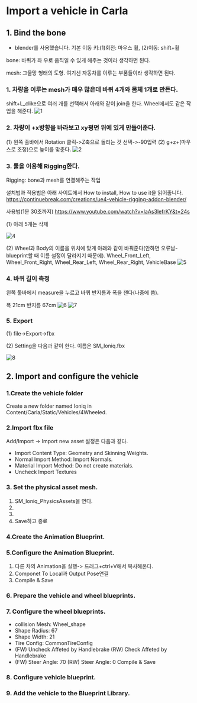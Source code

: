 # Import a vehicle in Carla

## 1. Bind the bone
* blender를 사용했습니다. 기본 이동 키:(1)회전: 마우스 휠, (2)이동: shift+휠

bone: 바퀴가 좌 우로 움직일 수 있게 해주는 것이라 생각하면 된다.

mesh: 그물망 형태의 도형. 여기선 자동차를 이루는 부품들이라 생각하면 된다.

### 1. 차량을 이루는 mesh가 매우 많은데 바퀴 4개와 몸체 1개로 만든다.

 shift+L_clike으로 여러 개를 선택해서 아래와 같이 join을 한다.
 Wheel에서도 같은 작업을 해준다.
 ![1](https://github.com/Shim2751/VIL_Sensor.github.io/blob/main/img/join.png)
 
### 2. 차량이 +x방향을 바라보고 xy평면 위에 있게 만들어준다.
 (1) 왼쪽 출바에서 Rotation 클릭->Z축으로 돌리는 것 선택->-90입력
 (2) g+z+(마우스로 조정)으로 높이를 맞춘다.
 ![2](https://github.com/Shim2751/VIL_Sensor.github.io/blob/main/img/x_forward.png)
 
### 3. 툴을 이용해 Rigging한다.
Rigging: bone과 mesh를 연결해주는 작업

설치법과 적용법은 아래 사이트에서 How to install, How to use it을 읽어줍니다.
https://continuebreak.com/creations/ue4-vehicle-rigging-addon-blender/

사용법(1분 30초까지)
https://www.youtube.com/watch?v=laAs3lefrKY&t=24s

(1) 아래 5개는 삭제

![4](https://github.com/Shim2751/VIL_Sensor.github.io/blob/main/img/del.png)

(2) Wheel과 Body의 이름을 위치에 맞게 아래와 같이 바꿔준다(안하면 오류남-blueprint할 때 이름 설정이 달라지기 때문에).
 Wheel_Front_Left, Wheel_Front_Right, Wheel_Rear_Left, Wheel_Rear_Right, VehicleBase
![5](https://github.com/Shim2751/VIL_Sensor.github.io/blob/main/img/rigging.png)

### 4. 바퀴 길이 측정
왼쪽 툴바에서 measure을 누르고 바퀴 반지름과 폭을 잰다(나중에 씀).

폭 21cm 반지름 67cm
![6](https://github.com/Shim2751/VIL_Sensor.github.io/blob/main/img/calibration_1.png)
![7](https://github.com/Shim2751/VIL_Sensor.github.io/blob/main/img/calibration.png)

### 5. Export
(1) file->Export->fbx

(2) Setting을 다음과 같이 한다. 이름은 SM_Ioniq.fbx

![8](https://github.com/Shim2751/VIL_Sensor.github.io/blob/main/img/setting.png)

## 2. Import and configure the vehicle
### 1.Create the vehicle folder
Create a new folder named Ioniq in Content/Carla/Static/Vehicles/4Wheeled.
### 2.Import fbx file
Add/Import -> Import new asset
설정은 다음과 같다.
* Import Content Type: Geometry and Skinning Weights.
* Normal Import Method: Import Normals.
* Material Import Method: Do not create materials. 
* Uncheck Import Textures
### 3. Set the physical asset mesh.
1. SM_Ioniq_PhysicsAssets을 연다.
2.
3.
4. Save하고 종료
### 4.Create the Animation Blueprint.

### 5.Configure the Animation Blueprint.

1. 다른 차의 Animation을 실행-> 드래그+ctrl+V해서 복사해온다.
2. Componet To Local과 Output Pose연결
3. Compile & Save

### 6. Prepare the vehicle and wheel blueprints.

### 7. Configure the wheel blueprints.
* collision Mesh: Wheel_shape
* Shape Radius: 67 
* Shape Width: 21
* Tire Config: CommonTireConfig
* (FW) Uncheck Affeted by Handlebrake (RW) Check Affeted by Handlebrake
* (FW) Steer Angle: 70 (RW) Steer Angle: 0 
Compile & Save
### 8. Configure vehicle blueprint.
### 9. Add the vehicle to the Blueprint Library.
